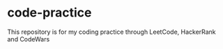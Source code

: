 # code-practice
This repository is for my coding practice through LeetCode, HackerRank and CodeWars
